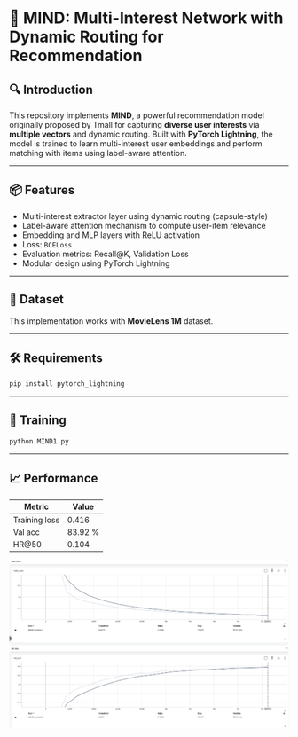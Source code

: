 # 📌 MIND: Multi-Interest Network with Dynamic Routing for Recommendation

## 🔍 Introduction
This repository implements **MIND**, a powerful recommendation model originally proposed by Tmall for capturing **diverse user interests** via **multiple vectors** and dynamic routing. Built with **PyTorch Lightning**, the model is trained to learn multi-interest user embeddings and perform matching with items using label-aware attention.

---

## 📦 Features

-  Multi-interest extractor layer using dynamic routing (capsule-style)
-  Label-aware attention mechanism to compute user-item relevance
-  Embedding and MLP layers with ReLU activation
-  Loss: `BCELoss`
-  Evaluation metrics: Recall@K, Validation Loss
-  Modular design using PyTorch Lightning

---

## 📁 Dataset

This implementation works with **MovieLens 1M** dataset.

---

## 🛠️ Requirements

```bash
pip install pytorch_lightning
```
---

## 🚀 Training

```bash
python MIND1.py
```

---

## 📈 Performance
| Metric  | Value  |
|---------|--------|
| Training loss | 0.416 |
| Val acc | 83.92 % |
| HR@50 | 0.104 |

![Out1](res.png)


